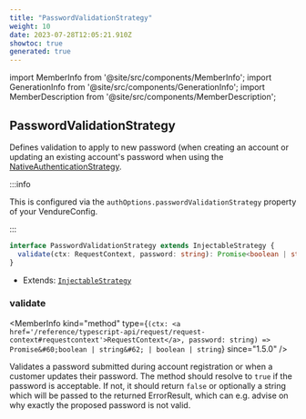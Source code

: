 ```yaml
---
title: "PasswordValidationStrategy"
weight: 10
date: 2023-07-28T12:05:21.910Z
showtoc: true
generated: true
---
```

<!-- This file was generated from the Vendure source. Do not modify. Instead, re-run the "docs:build" script -->
import MemberInfo from '@site/src/components/MemberInfo';
import GenerationInfo from '@site/src/components/GenerationInfo';
import MemberDescription from '@site/src/components/MemberDescription';


## PasswordValidationStrategy

<GenerationInfo sourceFile="packages/core/src/config/auth/password-validation-strategy.ts" sourceLine="19" packageName="@vendure/core" since="1.5.0" />

Defines validation to apply to new password (when creating an account or updating an existing account's
password when using the <a href='/reference/typescript-api/auth/native-authentication-strategy#nativeauthenticationstrategy'>NativeAuthenticationStrategy</a>.

:::info

This is configured via the `authOptions.passwordValidationStrategy` property of
your VendureConfig.

:::

```ts title="Signature"
interface PasswordValidationStrategy extends InjectableStrategy {
  validate(ctx: RequestContext, password: string): Promise<boolean | string> | boolean | string;
}
```
* Extends: <code><a href='/reference/typescript-api/common/injectable-strategy#injectablestrategy'>InjectableStrategy</a></code>



<div className="members-wrapper">

### validate

<MemberInfo kind="method" type={`(ctx: <a href='/reference/typescript-api/request/request-context#requestcontext'>RequestContext</a>, password: string) => Promise&#60;boolean | string&#62; | boolean | string`}  since="1.5.0"  />

Validates a password submitted during account registration or when a customer updates their password.
The method should resolve to `true` if the password is acceptable. If not, it should return `false` or
optionally a string which will be passed to the returned ErrorResult, which can e.g. advise on why
exactly the proposed password is not valid.


</div>
